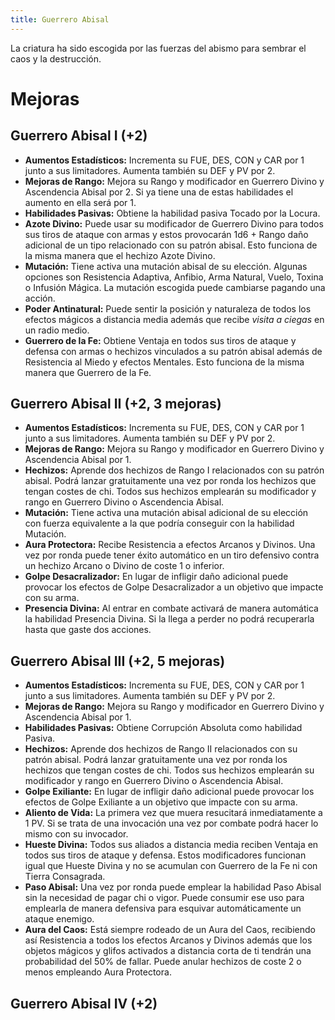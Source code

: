 ```yaml
---
title: Guerrero Abisal
---
```


La criatura ha sido escogida por las fuerzas del abismo para sembrar el caos y la destrucción. 

# Mejoras

## Guerrero Abisal I (+2)

- **Aumentos Estadísticos:** Incrementa su FUE, DES, CON y CAR por 1 junto a sus limitadores. Aumenta también su DEF y PV por 2.
- **Mejoras de Rango:** Mejora su Rango y modificador en Guerrero Divino y Ascendencia Abisal por 2. Si ya tiene una de estas habilidades el aumento en ella será por 1. 
- **Habilidades Pasivas:** Obtiene la habilidad pasiva Tocado por la Locura.
- **Azote Divino:** Puede usar su modificador de Guerrero Divino para todos sus tiros de ataque con armas y estos provocarán 1d6 + Rango daño adicional de un tipo relacionado con su patrón abisal. Esto funciona de la misma manera que el hechizo Azote Divino.
- **Mutación:** Tiene activa una mutación abisal de su elección. Algunas opciones son Resistencia Adaptiva, Anfibio, Arma Natural, Vuelo, Toxina o Infusión Mágica. La mutación escogida puede cambiarse pagando una acción.
- **Poder Antinatural:** Puede sentir la posición y naturaleza de todos los efectos mágicos a distancia media además que recibe *visita a ciegas* en un radio medio.
- **Guerrero de la Fe:** Obtiene Ventaja en todos sus tiros de ataque y defensa con armas o hechizos vinculados a su patrón abisal además de Resistencia al Miedo y efectos Mentales. Esto funciona de la misma manera que Guerrero de la Fe.

## Guerrero Abisal II (+2, 3 mejoras)

- **Aumentos Estadísticos:** Incrementa su FUE, DES, CON y CAR por 1 junto a sus limitadores. Aumenta también su DEF y PV por 2.
- **Mejoras de Rango:** Mejora su Rango y modificador en Guerrero Divino y Ascendencia Abisal por 1.
- **Hechizos:** Aprende dos hechizos de Rango I relacionados con su patrón abisal. Podrá lanzar gratuitamente una vez por ronda los hechizos que tengan costes de chi. Todos sus hechizos emplearán su modificador y rango en Guerrero Divino o Ascendencia Abisal.
- **Mutación:** Tiene activa una mutación abisal adicional de su elección con fuerza equivalente a la que podría conseguir con la habilidad Mutación.
- **Aura Protectora:** Recibe Resistencia a efectos Arcanos y Divinos. Una vez por ronda puede tener éxito automático en un tiro defensivo contra un hechizo Arcano o Divino de coste 1 o inferior.
- **Golpe Desacralizador:** En lugar de infligir daño adicional puede provocar los efectos de Golpe Desacralizador a un objetivo que impacte con su arma.
- **Presencia Divina:** Al entrar en combate activará de manera automática la habilidad Presencia Divina. Si la llega a perder no podrá recuperarla hasta que gaste dos acciones.

## Guerrero Abisal III (+2, 5 mejoras)

- **Aumentos Estadísticos:** Incrementa su FUE, DES, CON y CAR por 1 junto a sus limitadores. Aumenta también su DEF y PV por 2.
- **Mejoras de Rango:** Mejora su Rango y modificador en Guerrero Divino y Ascendencia Abisal por 1.
- **Habilidades Pasivas:** Obtiene Corrupción Absoluta como habilidad Pasiva.
- **Hechizos:** Aprende dos hechizos de Rango II relacionados con su patrón abisal. Podrá lanzar gratuitamente una vez por ronda los hechizos que tengan costes de chi. Todos sus hechizos emplearán su modificador y rango en Guerrero Divino o Ascendencia Abisal.
- **Golpe Exiliante:** En lugar de infligir daño adicional puede provocar los efectos de Golpe Exiliante a un objetivo que impacte con su arma.
- **Aliento de Vida:** La primera vez que muera resucitará inmediatamente a 1 PV. Si se trata de una invocación una vez por combate podrá hacer lo mismo con su invocador.
- **Hueste Divina:** Todos sus aliados a distancia media reciben Ventaja en todos sus tiros de ataque y defensa. Estos modificadores funcionan igual que Hueste Divina y no se acumulan con Guerrero de la Fe ni con Tierra Consagrada.
- **Paso Abisal:** Una vez por ronda puede emplear la habilidad Paso Abisal sin la necesidad de pagar chi o vigor. Puede consumir ese uso para emplearla de manera defensiva para esquivar automáticamente un ataque enemigo.  
- **Aura del Caos:** Está siempre rodeado de un Aura del Caos, recibiendo así Resistencia a todos los efectos Arcanos y Divinos además que los objetos mágicos y glifos activados a distancia corta de ti tendrán una probabilidad del 50% de fallar. Puede anular hechizos de coste 2 o menos empleando Aura Protectora.

## Guerrero Abisal IV (+2)
